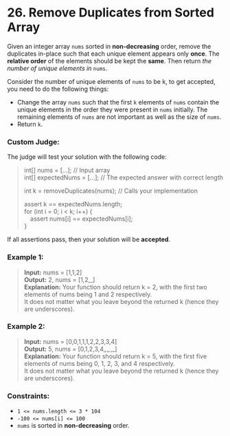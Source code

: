 # 26. Remove Duplicates from Sorted Array

Given an integer array ```nums``` sorted in **non-decreasing** order, remove the duplicates in-place such that each unique element appears only **once**. The **relative order** of the elements should be kept the **same**. Then return *the number of unique elements in* ```nums```.

Consider the number of unique elements of ```nums``` to be k, to get accepted, you need to do the following things:

* Change the array ```nums``` such that the first ```k``` elements of ```nums``` contain the unique elements in the order they were present in ```nums``` initially. The remaining elements of ```nums``` are not important as well as the size of ```nums```.
* Return ```k```.

### Custom Judge:

The judge will test your solution with the following code:

>int[] nums = [...]; // Input array<br>
>int[] expectedNums = [...]; // The expected answer with correct length<br>
>
>int k = removeDuplicates(nums); // Calls your implementation<br>
>
>assert k == expectedNums.length;<br>
>for (int i = 0; i < k; i++) {<br>
>&emsp;assert nums[i] == expectedNums[i];<br>
>}

If all assertions pass, then your solution will be **accepted**.

 
### Example 1:

>**Input:** nums = [1,1,2]<br>
>**Output:** 2, nums = [1,2,_]<br>
>**Explanation:** Your function should return k = 2, with the first two elements of nums being 1 and 2 respectively.<br>
>It does not matter what you leave beyond the returned k (hence they are underscores).

### Example 2:

>**Input:** nums = [0,0,1,1,1,2,2,3,3,4]<br>
>**Output:** 5, nums = [0,1,2,3,4,_,_,_,_,_]<br>
>**Explanation:** Your function should return k = 5, with the first five elements of nums being 0, 1, 2, 3, and 4 respectively.<br>
>It does not matter what you leave beyond the returned k (hence they are underscores).
 

### Constraints:

* ```1 <= nums.length <= 3 * 104```
* ```-100 <= nums[i] <= 100```
* ```nums``` is sorted in **non-decreasing** order.

